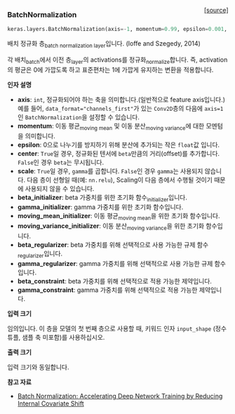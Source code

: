 <span style="float:right;">[[source]](https://github.com/keras-team/keras/blob/master/keras/layers/normalization.py#L16)</span>
### BatchNormalization

```python
keras.layers.BatchNormalization(axis=-1, momentum=0.99, epsilon=0.001, center=True, scale=True, beta_initializer='zeros', gamma_initializer='ones', moving_mean_initializer='zeros', moving_variance_initializer='ones', beta_regularizer=None, gamma_regularizer=None, beta_constraint=None, gamma_constraint=None)
```

배치 정규화 층<sub>batch normalization layer</sub>입니다. (Ioffe and Szegedy, 2014)

각 배치<sub>batch</sub>에서 이전 층<sub>layer</sub>의 activations를 정규화<sub>normalize</sub>합니다. 즉, activation의 평균은 0에 가깝도록 하고 표준편차는 1에 가깝게 유지하는 변환을 적용합니다. 

__인자 설명__

- __axis__: `int`, 정규화되어야 하는 축을 의미합니다.(일반적으로 feature axis입니다.) 예를 들어, `data_format="channels_first"`가 있는 `Conv2D`층의 다음에 `axis=1`인 `BatchNormalization`을 설정할 수 있습니다.
- __momentum__: 이동 평균<sub>moving mean</sub> 및 이동 분산<sub>moving variance</sub>에 대한 모멘텀을 의미합니다. 
- __epsilon__: 0으로 나누기를 방지하기 위해 분산에 추가되는 작은 `float`값 입니다.
- __center__: `True`일 경우, 정규화된 텐서에 `beta`만큼의 거리(offset)를 추가합니다. `False`인 경우 `beta`는 무시됩니다. 
- __scale__: `True`일 경우, `gamma`를 곱합니다. `False`인 경우 `gamma`는 사용되지 않습니다. 다음 층이 선형일 때(예: `nn.relu`), Scaling이 다음 층에서 수행될 것이기 때문에 사용되지 않을 수 있습니다. 
- __beta_initializer__: beta 가중치를 위한 초기화 함수<sub>initializer</sub>입니다. 
- __gamma_initializer__: gamma 가중치를 위한 초기화 함수입니다.
- __moving_mean_initializer__: 이동 평균<sub>moving mean</sub>을 위한 초기화 함수입니다.
- __moving_variance_initializer__: 이동 분산<sub>moving variance</sub>을 위한 초기화 함수입니다. 
- __beta_regularizer__: beta 가중치를 위해 선택적으로 사용 가능한 규제 함수<sub>regularizer</sub>입니다. 
- __gamma_regularizer__: gamma 가중치를 위해 선택적으로 사용 가능한 규제 함수입니다. 
- __beta_constraint__: beta 가중치를 위해 선택적으로 적용 가능한 제약입니다. 
- __gamma_constraint__: gamma 가중치를 위해 선택적으로 적용 가능한 제약입니다. 

__입력 크기__

임의입니다. 이 층을 모델의 첫 번째 층으로 사용할 때, 키워드 인자 `input_shape` (정수 튜플, 샘플 축 미포함)를 사용하십시오.

__출력 크기__

입력 크기와 동일합니다. 

__참고 자료__

- [Batch Normalization: Accelerating Deep Network Training by
   Reducing Internal Covariate Shift](https://arxiv.org/abs/1502.03167)
